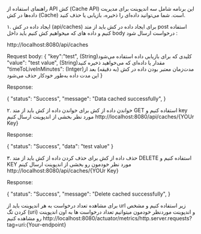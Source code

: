 راهنمای استفاده از API کش (Cache API)
این برنامه شامل سه اندپوینت برای مدیریت داده‌ها در کش (Cache) است. شما می‌توانید داده‌ای را ذخیره، بازیابی یا حذف کنید.


۱. ایجاد داده در کش (api/caches)
برای ایجاد داده در کش باید از متد post استفاده کنیم و داده های که میخواهیم کش کنیم باید داخل body درخواست ارسال شود :

http://localhost:8080/api/caches

Request body:
{
    "key":"test", (String)کلیدی که برای بازیابی داده استفاده می‌شود
    "value": "test value",  (String)مقدار یا داده‌ای که می‌خواهید ذخیره کنید
    "timeToLiveInMinutes": (Intger)مدت‌زمان معتبر بودن داده در کش (به دقیقه) بعد از این مدت داده به‌طور خودکار حذف می‌شود
}


Response:

{
  "status": "Success",
  "message": "Data cached successfully",
}

۲. خواندن داده از کش
برای خواندن داده از کش باید از  متد GET استفاده کنیم و key مورد نظر بخشی از اندپوینت ارسال کنیم
http://localhost:8080/api/caches/{YOUr Key}

Response:

{
  "status": "Success",
  "data": "test value"
}

۳. حذف داده از کش
برای حذف کردن داده از کش باید از متد DELETE استفاده کنیم و KEY مورد نظر خودمون رو بخشی از اندپوینت ارسال کینم 
http://localhost:8080/api/caches/{YOUr Key}

Response:

  {
  "status": "Success",
  "message": "Delete cached successfully",
 }


برای مشاهده تعداد درخواست به هر اندپوینت باید از url  زیر استفاده کنیم و مشخص کردن تگ (uri) و اندپوینت موردنظر خودمون میتوانیم تعداد درخواست ها به اون اندپوینت رو مشاهده کنیم
http://localhost:8080/actuator/metrics/http.server.requests?tag=uri:{Your-endpoint}

